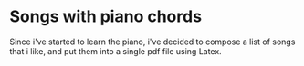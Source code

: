 # Songs with piano chords

Since i've started to learn the piano, i've decided to compose a list of songs
that i like, and put them into a single pdf file using Latex.
